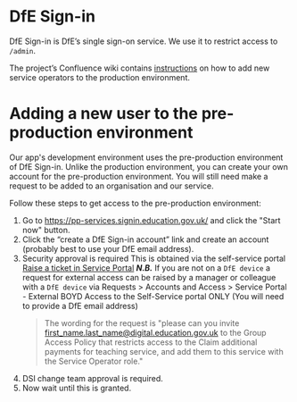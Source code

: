 # DfE Sign-in

DfE Sign-in is DfE’s single sign-on service. We use it to restrict access to
`/admin`.

The project’s Confluence wiki contains
[instructions](https://dfedigital.atlassian.net/wiki/spaces/TP/pages/1102053404/Granting+and+revoking+access+to+back-office)
on how to add new service operators to the production environment.

# Adding a new user to the pre-production environment

Our app's development environment uses the pre-production environment of DfE
Sign-in. Unlike the production environment, you can create your own account for
the pre-production environment. You will still need make a request to be added
to an organisation and our service.

Follow these steps to get access to the pre-production environment:

1. Go to https://pp-services.signin.education.gov.uk/ and click the "Start now"
   button.
2. Click the “create a DfE Sign-in account” link and create an account (probably
   best to use your DfE email address).
3. Security approval is required
   This is obtained via the self-service portal
   [Raise a ticket in Service Portal](https://dfe.service-now.com/serviceportal)
   _**N.B.**_ If you are not on a `DfE device` a request for external access can be raised by
   a manager or colleague with a `DfE device` via
   Requests > Accounts and Access > Service Portal - External BOYD Access to the
   Self-Service portal ONLY (You will need to provide a DfE email address)
   >The wording for the request is "please can you invite first_name.last_name@digital.education.gov.uk
   >to the Group Access Policy that restricts access to the Claim additional payments for teaching service,
   >and add them to this service with the Service Operator role."
4. DSI change team approval is required.
5. Now wait until this is granted.
